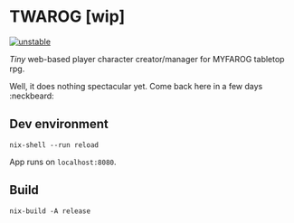 # TWAROG [wip]

[![unstable](http://badges.github.io/stability-badges/dist/unstable.svg)](http://github.com/badges/stability-badges)

*Tiny* web-based player character creator/manager for MYFAROG tabletop rpg.

Well, it does nothing spectacular yet. Come back here in a few days :neckbeard:

## Dev environment

```
nix-shell --run reload
```

App runs on `localhost:8080`.

## Build

```
nix-build -A release
```
